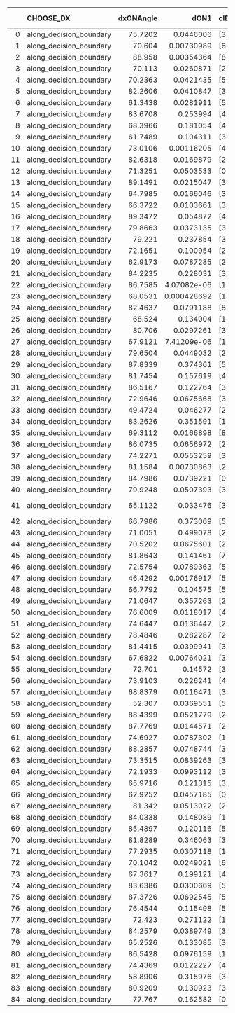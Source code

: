 |    | CHOOSE_DX               |   dxONAngle |        dON1 | cIDON1   |   dON_patch_1 |   nTON |         dON |   dxOFFAngle |       dOFF1 | cIDOFF1   |   dOFF_patch_1 |   nTOFF |        dOFF | SUCCESS   |   nExp |   dual_point_id |   subpoint_time_seconds |   total_execution_time |      logp |      dOFF/dON | Vote dOFF>dON   |
|---:|:------------------------|------------:|------------:|:---------|--------------:|-------:|------------:|-------------:|------------:|:----------|---------------:|--------:|------------:|:----------|-------:|----------------:|------------------------:|-----------------------:|----------:|--------------:|:----------------|
|  0 | along_decision_boundary |     75.7202 | 0.0446006   | [3 7]    |   0.0446006   |      1 | 0.0446006   |      71.7127 | 0.0303654   | [3 7]     |    0.0303654   |       1 | 0.0303654   | False     |      1 |               4 |                1.2492   |                5.60142 |  0        |    0.680829   | False           |
|  1 | along_decision_boundary |     70.604  | 0.00730989  | [6 7]    |   0.00730989  |      1 | 0.00730989  |      70.2512 | 0.139993    | [6 7]     |    0.139993    |       1 | 0.139993    | True      |      2 |               5 |                2.66836  |                8.2778  | -0.5      |   19.1512     | True            |
|  2 | along_decision_boundary |     88.958  | 0.00354364  | [8 9]    |   0.00354364  |      1 | 0.00354364  |      85.4259 | 0.0100449   | [8 9]     |    0.0100449   |       1 | 0.0100449   | True      |      3 |               6 |                1.2313   |                9.5171  | -0        |    2.83462    | True            |
|  3 | along_decision_boundary |     70.113  | 0.0260871   | [2 5]    |   0.0260871   |      1 | 0.0260871   |      67.5915 | 0.145527    | [2 5]     |    0.145527    |       1 | 0.145527    | True      |      4 |              10 |                1.54973  |               13.982   | -0.166667 |    5.57851    | True            |
|  4 | along_decision_boundary |     70.2363 | 0.0421435   | [5 7]    |   0.0421435   |      1 | 0.0421435   |      85.1738 | 0.284034    | [5 7]     |    0.284034    |       1 | 0.284034    | True      |      5 |              11 |                2.88467  |               16.8737  | -0.5      |    6.73967    | True            |
|  5 | along_decision_boundary |     82.2606 | 0.0410847   | [3 4]    |   0.0410847   |      1 | 0.0410847   |      70.7554 | 0.0353658   | [3 4]     |    0.0353658   |       1 | 0.0353658   | False     |      6 |              12 |                1.68898  |               18.5707  | -0.9      |    0.860801   | False           |
|  6 | along_decision_boundary |     61.3438 | 0.0281911   | [5 6]    |   0.0281911   |      1 | 0.0281911   |      87.2242 | 0.243255    | [5 6]     |    0.243255    |       1 | 0.243255    | True      |      7 |              13 |                3.0266   |               21.6023  | -0.333333 |    8.62879    | True            |
|  7 | along_decision_boundary |     83.6708 | 0.253994    | [4 7]    |   0.253994    |      1 | 0.253994    |      78.0028 | 0.21918     | [4 7]     |    0.21918     |       1 | 0.21918     | False     |      8 |              19 |                2.88142  |               28.6592  | -0.642857 |    0.862935   | False           |
|  8 | along_decision_boundary |     68.3966 | 0.181054    | [4 7]    |   0.181054    |      1 | 0.181054    |      73.0576 | 0.341329    | [4 7]     |    0.341329    |       1 | 0.341329    | True      |      9 |              20 |                2.73292  |               31.3966  | -0.25     |    1.88523    | True            |
|  9 | along_decision_boundary |     61.7489 | 0.104311    | [3 6]    |   0.104311    |      1 | 0.104311    |      65.4496 | 0.0928383   | [3 6]     |    0.0928383   |       1 | 0.0928383   | False     |     10 |              23 |                3.12525  |               34.6436  | -0.5      |    0.890017   | False           |
| 10 | along_decision_boundary |     73.0106 | 0.00116205  | [4 8]    |   0.00116205  |      1 | 0.00116205  |      79.4522 | 0.238717    | [4 8]     |    0.238717    |       1 | 0.238717    | True      |     11 |              24 |                2.81033  |               37.4599  | -0.2      |  205.427      | True            |
| 11 | along_decision_boundary |     82.6318 | 0.0169879   | [2 7]    |   0.0169879   |      1 | 0.0169879   |      86.2792 | 0.433561    | [2 7]     |    0.433561    |       1 | 0.433561    | True      |     12 |              26 |                1.57336  |               39.0925  | -0.409091 |   25.5217     | True            |
| 12 | along_decision_boundary |     71.3251 | 0.0503533   | [0 6]    |   0.0503533   |      1 | 0.0503533   |      85.1461 | 0.254489    | [1 6]     |    0.254489    |       1 | 0.254489    | True      |     13 |              27 |                1.71063  |               40.8102  | -0.666667 |    5.05408    | True            |
| 13 | along_decision_boundary |     89.1491 | 0.0215047   | [3 7]    |   0.0215047   |      1 | 0.0215047   |      84.7689 | 0.153483    | [3 7]     |    0.153483    |       1 | 0.153483    | True      |     14 |              28 |                2.75265  |               43.5708  | -0.961538 |    7.13718    | True            |
| 14 | along_decision_boundary |     64.7985 | 0.0166046   | [3 5]    |   0.0166046   |      1 | 0.0166046   |      62.1172 | 0.0097935   | [3 5]     |    0.0097935   |       1 | 0.0097935   | False     |     15 |              30 |                1.51664  |               45.1284  | -1.28571  |    0.589806   | False           |
| 15 | along_decision_boundary |     66.3722 | 0.0103661   | [3 5]    |   0.0103661   |      1 | 0.0103661   |      75.6208 | 0.147454    | [3 5]     |    0.147454    |       1 | 0.147454    | True      |     16 |              31 |                3.49535  |               48.6301  | -0.833333 |   14.2247     | True            |
| 16 | along_decision_boundary |     89.3472 | 0.054872    | [4 6]    |   0.054872    |      1 | 0.054872    |      67.0394 | 0.00624346  | [4 6]     |    0.00624346  |       1 | 0.00624346  | False     |     17 |              33 |                1.93411  |               50.6311  | -1.125    |    0.113782   | False           |
| 17 | along_decision_boundary |     79.8663 | 0.0373135   | [3 5]    |   0.0373135   |      1 | 0.0373135   |      88.4607 | 0.0669366   | [3 5]     |    0.0669366   |       1 | 0.0669366   | True      |     18 |              36 |                1.43243  |               52.1504  | -0.735294 |    1.7939     | True            |
| 18 | along_decision_boundary |     79.221  | 0.237854    | [3 6]    |   0.237854    |      1 | 0.237854    |      75.2418 | 0.0857635   | [3 6]     |    0.0857635   |       1 | 0.0857635   | False     |     19 |              41 |                3.61018  |               63.4193  | -1        |    0.360571   | False           |
| 19 | along_decision_boundary |     72.1651 | 0.100954    | [2 3]    |   0.100954    |      1 | 0.100954    |      80.9765 | 0.0951519   | [2 3]     |    0.0951519   |       1 | 0.0951519   | False     |     20 |              42 |                2.55938  |               65.9826  | -0.657895 |    0.94253    | False           |
| 20 | along_decision_boundary |     62.9173 | 0.0787285   | [2 8]    |   0.0787285   |      1 | 0.0787285   |      63.1247 | 0.0947387   | [2 8]     |    0.0947387   |       1 | 0.0947387   | True      |     21 |              47 |                3.52514  |               79.8445  | -0.4      |    1.20336    | True            |
| 21 | along_decision_boundary |     84.2235 | 0.228031    | [3 6]    |   0.228031    |      1 | 0.228031    |      80.5614 | 0.224469    | [3 6]     |    0.224469    |       1 | 0.224469    | False     |     22 |              50 |                2.848    |               82.8009  | -0.595238 |    0.984379   | False           |
| 22 | along_decision_boundary |     86.7585 | 4.07082e-06 | [1 8]    |   4.07082e-06 |      1 | 4.07082e-06 |      88.3503 | 0.0180291   | [1 8]     |    0.0180291   |       1 | 0.0180291   | True      |     23 |              52 |                0.881662 |               83.7375  | -0.363636 | 4428.87       | True            |
| 23 | along_decision_boundary |     68.0531 | 0.000428692 | [1 9]    |   0.000428692 |      1 | 0.000428692 |      88.2209 | 0.092657    | [0 9]     |    0.092657    |       1 | 0.092657    | True      |     24 |              57 |                1.66846  |               87.8662  | -0.543478 |  216.139      | True            |
| 24 | along_decision_boundary |     82.4637 | 0.0791188   | [8 9]    |   0.0791188   |      1 | 0.0791188   |      85.8224 | 0.0492416   | [8 9]     |    0.0492416   |       1 | 0.0492416   | False     |     25 |              61 |                2.01115  |               93.8389  | -0.75     |    0.622376   | False           |
| 25 | along_decision_boundary |     68.524  | 0.134004    | [1 8]    |   0.134004    |      1 | 0.134004    |      83.0989 | 0.167773    | [0 8]     |    0.167773    |       1 | 0.167773    | True      |     26 |              62 |                2.23639  |               96.0823  | -0.5      |    1.252      | True            |
| 26 | along_decision_boundary |     80.706  | 0.0297261   | [3 5]    |   0.0297261   |      1 | 0.0297261   |      66.6491 | 0.0238068   | [3 5]     |    0.0238068   |       1 | 0.0238068   | False     |     27 |              63 |                0.952479 |               97.0418  | -0.692308 |    0.800873   | False           |
| 27 | along_decision_boundary |     67.9121 | 7.41209e-06 | [1 9]    |   7.41209e-06 |      1 | 7.41209e-06 |      88.4414 | 0.00436483  | [0 9]     |    0.00436483  |       1 | 0.00436483  | True      |     28 |              65 |                1.11516  |              101.706   | -0.462963 |  588.879      | True            |
| 28 | along_decision_boundary |     79.6504 | 0.0449032   | [2 4]    |   0.0449032   |      1 | 0.0449032   |      75.9272 | 0.0265649   | [2 4]     |    0.0265649   |       1 | 0.0265649   | False     |     29 |              67 |                2.08804  |              107.833   | -0.642857 |    0.591604   | False           |
| 29 | along_decision_boundary |     87.8339 | 0.374361    | [5 7]    |   0.374361    |      1 | 0.374361    |      76.4511 | 0.151662    | [5 7]     |    0.151662    |       1 | 0.151662    | False     |     30 |              69 |                4.03292  |              114.975   | -0.431034 |    0.405122   | False           |
| 30 | along_decision_boundary |     81.7454 | 0.157619    | [4 7]    |   0.157619    |      1 | 0.157619    |      64.9085 | 0.162063    | [4 7]     |    0.162063    |       1 | 0.162063    | True      |     31 |              70 |                4.12709  |              119.11    | -0.266667 |    1.02819    | True            |
| 31 | along_decision_boundary |     86.5167 | 0.122764    | [3 7]    |   0.122764    |      1 | 0.122764    |      83.2678 | 0.292604    | [3 7]     |    0.292604    |       1 | 0.292604    | True      |     32 |              71 |                3.20779  |              122.325   | -0.403226 |    2.38348    | True            |
| 32 | along_decision_boundary |     72.9646 | 0.0675668   | [3 5]    |   0.0675668   |      1 | 0.0675668   |      85.6156 | 0.108469    | [3 5]     |    0.108469    |       1 | 0.108469    | True      |     33 |              72 |                2.83831  |              125.174   | -0.5625   |    1.60536    | True            |
| 33 | along_decision_boundary |     49.4724 | 0.046277    | [2 5]    |   0.046277    |      1 | 0.046277    |      59.8949 | 0.0820195   | [2 5]     |    0.0820195   |       1 | 0.0820195   | True      |     34 |              74 |                1.87057  |              128.801   | -0.742424 |    1.77236    | True            |
| 34 | along_decision_boundary |     83.2626 | 0.351591    | [1 9]    |   0.351591    |      1 | 0.351591    |      82.9139 | 0.567612    | [0 9]     |    0.567612    |       1 | 0.567612    | True      |     35 |              80 |                2.85857  |              135.669   | -0.941176 |    1.61441    | True            |
| 35 | along_decision_boundary |     69.3112 | 0.0166898   | [8 9]    |   0.0166898   |      1 | 0.0166898   |      67.733  | 0.129569    | [8 9]     |    0.129569    |       1 | 0.129569    | True      |     36 |              82 |                2.17965  |              137.902   | -1.15714  |    7.76337    | True            |
| 36 | along_decision_boundary |     86.0735 | 0.0656972   | [2 7]    |   0.0656972   |      1 | 0.0656972   |      84.5857 | 0.0229622   | [2 7]     |    0.0229622   |       1 | 0.0229622   | False     |     37 |              83 |                1.92373  |              139.832   | -1.38889  |    0.349516   | False           |
| 37 | along_decision_boundary |     74.2271 | 0.0553259   | [3 6]    |   0.0553259   |      1 | 0.0553259   |      88.7629 | 0.0971115   | [3 6]     |    0.0971115   |       1 | 0.0971115   | True      |     38 |              85 |                2.33109  |              142.202   | -1.09459  |    1.75526    | True            |
| 38 | along_decision_boundary |     81.1584 | 0.00730863  | [2 7]    |   0.00730863  |      1 | 0.00730863  |      75.7197 | 0.0428907   | [2 7]     |    0.0428907   |       1 | 0.0428907   | True      |     39 |              86 |                1.12649  |              143.339   | -1.31579  |    5.8685     | True            |
| 39 | along_decision_boundary |     84.7986 | 0.0739221   | [0 1]    |   0.0739221   |      1 | 0.0739221   |      73.8741 | 0.0761555   | [0 1]     |    0.0761555   |       1 | 0.0761555   | True      |     40 |              88 |                2.54506  |              145.955   | -1.55128  |    1.03021    | True            |
| 40 | along_decision_boundary |     79.9248 | 0.0507393   | [3 4]    |   0.0507393   |      1 | 0.0507393   |      70.6376 | 0.0153144   | [3 4]     |    0.0153144   |       1 | 0.0153144   | False     |     41 |              89 |                2.44723  |              148.409   | -1.8      |    0.301825   | False           |
| 41 | along_decision_boundary |     65.1122 | 0.033476    | [3 7]    |   0.033476    |      1 | 0.033476    |      68.4033 | 5.34805e-05 | [3 7]     |    5.34805e-05 |       1 | 5.34805e-05 | False     |     42 |              94 |                1.10102  |              155.667   | -1.47561  |    0.00159758 | False           |
| 42 | along_decision_boundary |     66.7986 | 0.373069    | [5 7]    |   0.373069    |      1 | 0.373069    |      57.3716 | 0.311508    | [5 7]     |    0.311508    |       1 | 0.311508    | False     |     43 |              97 |                3.05644  |              160.096   | -1.19048  |    0.834987   | False           |
| 43 | along_decision_boundary |     71.0051 | 0.499078    | [2 3]    |   0.499078    |      1 | 0.499078    |      57.3552 | 0.0570964   | [2 3]     |    0.0570964   |       1 | 0.0570964   | False     |     44 |              98 |                5.85705  |              165.958   | -0.94186  |    0.114404   | False           |
| 44 | along_decision_boundary |     70.5202 | 0.0675601   | [2 3]    |   0.0675601   |      1 | 0.0675601   |      71.3099 | 0.0739608   | [2 3]     |    0.0739608   |       1 | 0.0739608   | True      |     45 |             100 |                2.72038  |              168.715   | -0.727273 |    1.09474    | True            |
| 45 | along_decision_boundary |     81.8643 | 0.141461    | [7 9]    |   0.141461    |      1 | 0.141461    |      77.7097 | 0.0389279   | [7 9]     |    0.0389279   |       1 | 0.0389279   | False     |     46 |             101 |                3.17604  |              171.9     | -0.9      |    0.275185   | False           |
| 46 | along_decision_boundary |     72.5754 | 0.0789363   | [5 6]    |   0.0789363   |      1 | 0.0789363   |      84.5597 | 0.024461    | [5 6]     |    0.024461    |       1 | 0.024461    | False     |     47 |             105 |                2.41012  |              176.075   | -0.695652 |    0.309882   | False           |
| 47 | along_decision_boundary |     46.4292 | 0.00176917  | [5 6]    |   0.00176917  |      1 | 0.00176917  |      62.3918 | 0.0047827   | [5 6]     |    0.0047827   |       1 | 0.0047827   | True      |     48 |             106 |                1.42596  |              177.511   | -0.521277 |    2.70337    | True            |
| 48 | along_decision_boundary |     66.7792 | 0.104575    | [5 7]    |   0.104575    |      1 | 0.104575    |      68.0606 | 0.0650434   | [5 7]     |    0.0650434   |       1 | 0.0650434   | False     |     49 |             109 |                2.89901  |              180.534   | -0.666667 |    0.621977   | False           |
| 49 | along_decision_boundary |     71.0647 | 0.357263    | [2 6]    |   0.357263    |      1 | 0.357263    |      70.729  | 0.171467    | [2 6]     |    0.171467    |       1 | 0.171467    | False     |     50 |             110 |                3.86709  |              184.406   | -0.5      |    0.479947   | False           |
| 50 | along_decision_boundary |     76.6009 | 0.0118017   | [4 6]    |   0.0118017   |      1 | 0.0118017   |      77.0957 | 0.0684101   | [4 6]     |    0.0684101   |       1 | 0.0684101   | True      |     51 |             111 |                2.03132  |              186.443   | -0.36     |    5.79661    | True            |
| 51 | along_decision_boundary |     74.6447 | 0.0136447   | [2 5]    |   0.0136447   |      1 | 0.0136447   |      63.6449 | 0.178005    | [2 5]     |    0.178005    |       1 | 0.178005    | True      |     52 |             112 |                2.32101  |              188.772   | -0.480392 |   13.0457     | True            |
| 52 | along_decision_boundary |     78.4846 | 0.282287    | [2 7]    |   0.282287    |      1 | 0.282287    |      83.3665 | 0.246465    | [2 7]     |    0.246465    |       1 | 0.246465    | False     |     53 |             114 |                5.1099   |              193.924   | -0.615385 |    0.873102   | False           |
| 53 | along_decision_boundary |     81.4415 | 0.0399941   | [3 4]    |   0.0399941   |      1 | 0.0399941   |      78.4344 | 0.00172803  | [3 4]     |    0.00172803  |       1 | 0.00172803  | False     |     54 |             119 |                1.08484  |              196.6     | -0.462264 |    0.0432071  | False           |
| 54 | along_decision_boundary |     67.6822 | 0.00764021  | [3 5]    |   0.00764021  |      1 | 0.00764021  |      76.2853 | 0.458759    | [3 5]     |    0.458759    |       1 | 0.458759    | True      |     55 |             120 |                7.28265  |              203.893   | -0.333333 |   60.0454     | True            |
| 55 | along_decision_boundary |     72.701  | 0.14572     | [3 7]    |   0.14572     |      1 | 0.14572     |      68.2547 | 0.163982    | [3 7]     |    0.163982    |       1 | 0.163982    | True      |     56 |             121 |                3.21946  |              207.117   | -0.445455 |    1.12532    | True            |
| 56 | along_decision_boundary |     73.9103 | 0.226241    | [4 7]    |   0.226241    |      1 | 0.226241    |      68.6434 | 0.698288    | [4 7]     |    0.698288    |       1 | 0.698288    | True      |     57 |             122 |                5.26038  |              212.383   | -0.571429 |    3.08648    | True            |
| 57 | along_decision_boundary |     68.8379 | 0.0116471   | [3 5]    |   0.0116471   |      1 | 0.0116471   |      68.9042 | 0.163276    | [3 5]     |    0.163276    |       1 | 0.163276    | True      |     58 |             124 |                1.85549  |              214.297   | -0.710526 |   14.0187     | True            |
| 58 | along_decision_boundary |     52.307  | 0.0369551   | [5 7]    |   0.0369551   |      1 | 0.0369551   |      78.958  | 0.280219    | [5 7]     |    0.280219    |       1 | 0.280219    | True      |     59 |             125 |                4.34298  |              218.648   | -0.862069 |    7.58269    | True            |
| 59 | along_decision_boundary |     88.4399 | 0.0521779   | [2 6]    |   0.0521779   |      1 | 0.0521779   |      73.813  | 0.094621    | [2 6]     |    0.094621    |       1 | 0.094621    | True      |     60 |             128 |                1.27284  |              220.031   | -1.02542  |    1.81343    | True            |
| 60 | along_decision_boundary |     87.7769 | 0.0144571   | [2 5]    |   0.0144571   |      1 | 0.0144571   |      89.9471 | 0.152851    | [2 5]     |    0.152851    |       1 | 0.152851    | True      |     61 |             129 |                2.39896  |              222.438   | -1.2      |   10.5727     | True            |
| 61 | along_decision_boundary |     74.6927 | 0.0787302   | [1 3]    |   0.0787302   |      1 | 0.0787302   |      81.3683 | 0.232702    | [0 3]     |    0.232702    |       1 | 0.232702    | True      |     62 |             132 |                4.88382  |              231.995   | -1.38525  |    2.95569    | True            |
| 62 | along_decision_boundary |     88.2857 | 0.0748744   | [3 7]    |   0.0748744   |      1 | 0.0748744   |      83.8721 | 0.192311    | [3 7]     |    0.192311    |       1 | 0.192311    | True      |     63 |             133 |                2.45473  |              234.458   | -1.58065  |    2.56845    | True            |
| 63 | along_decision_boundary |     73.3515 | 0.0839263   | [3 6]    |   0.0839263   |      1 | 0.0839263   |      82.6043 | 0.0374116   | [3 6]     |    0.0374116   |       1 | 0.0374116   | False     |     64 |             134 |                1.85743  |              236.321   | -1.78571  |    0.445767   | False           |
| 64 | along_decision_boundary |     72.1933 | 0.0993112   | [3 5]    |   0.0993112   |      1 | 0.0993112   |      75.3047 | 0.160682    | [3 5]     |    0.160682    |       1 | 0.160682    | True      |     65 |             135 |                2.04575  |              238.373   | -1.53125  |    1.61796    | True            |
| 65 | along_decision_boundary |     65.9716 | 0.121315    | [3 5]    |   0.121315    |      1 | 0.121315    |      74.7028 | 0.0494603   | [3 5]     |    0.0494603   |       1 | 0.0494603   | False     |     66 |             139 |                3.72211  |              247.54    | -1.73077  |    0.407703   | False           |
| 66 | along_decision_boundary |     62.9252 | 0.0457185   | [0 1]    |   0.0457185   |      1 | 0.0457185   |      71.8256 | 0.346809    | [0 1]     |    0.346809    |       1 | 0.346809    | True      |     67 |             140 |                2.40971  |              249.957   | -1.48485  |    7.58575    | True            |
| 67 | along_decision_boundary |     81.342  | 0.0513022   | [2 4]    |   0.0513022   |      1 | 0.0513022   |      77.5131 | 0.521759    | [2 4]     |    0.521759    |       1 | 0.521759    | True      |     68 |             145 |                3.25548  |              255.501   | -1.6791   |   10.1703     | True            |
| 68 | along_decision_boundary |     84.0338 | 0.148089    | [1 9]    |   0.148089    |      1 | 0.148089    |      67.7888 | 0.0875824   | [0 9]     |    0.0875824   |       1 | 0.0875824   | False     |     69 |             146 |                1.5877   |              257.099   | -1.88235  |    0.591416   | False           |
| 69 | along_decision_boundary |     85.4897 | 0.120116    | [5 6]    |   0.120116    |      1 | 0.120116    |      83.4713 | 0.0581151   | [5 6]     |    0.0581151   |       1 | 0.0581151   | False     |     70 |             147 |                1.92649  |              259.032   | -1.63043  |    0.483824   | False           |
| 70 | along_decision_boundary |     81.8289 | 0.346063    | [3 4]    |   0.346063    |      1 | 0.346063    |      68.9738 | 0.0309309   | [3 4]     |    0.0309309   |       1 | 0.0309309   | False     |     71 |             148 |                3.57177  |              262.612   | -1.4      |    0.0893793  | False           |
| 71 | along_decision_boundary |     77.2935 | 0.0307118   | [1 2]    |   0.0307118   |      1 | 0.0307118   |      83.8559 | 0.014778    | [0 2]     |    0.014778    |       1 | 0.014778    | False     |     72 |             149 |                1.35552  |              263.978   | -1.19014  |    0.481184   | False           |
| 72 | along_decision_boundary |     70.1042 | 0.0249021   | [6 9]    |   0.0249021   |      1 | 0.0249021   |      79.8425 | 0.0258468   | [6 9]     |    0.0258468   |       1 | 0.0258468   | True      |     73 |             150 |                1.07383  |              265.061   | -1        |    1.03794    | True            |
| 73 | along_decision_boundary |     67.3617 | 0.199121    | [4 5]    |   0.199121    |      1 | 0.199121    |      56.0831 | 0.0238923   | [4 5]     |    0.0238923   |       1 | 0.0238923   | False     |     74 |             151 |                3.11543  |              268.181   | -1.15753  |    0.119989   | False           |
| 74 | along_decision_boundary |     83.6386 | 0.0300669   | [5 6]    |   0.0300669   |      1 | 0.0300669   |      68.7296 | 0.349766    | [5 6]     |    0.349766    |       1 | 0.349766    | True      |     75 |             152 |                4.17447  |              272.364   | -0.972973 |   11.6329     | True            |
| 75 | along_decision_boundary |     87.3726 | 0.0692545   | [5 6]    |   0.0692545   |      1 | 0.0692545   |      58.8845 | 0.0814218   | [5 6]     |    0.0814218   |       1 | 0.0814218   | True      |     76 |             153 |                2.81527  |              275.188   | -1.12667  |    1.17569    | True            |
| 76 | along_decision_boundary |     76.4544 | 0.115498    | [5 6]    |   0.115498    |      1 | 0.115498    |      82.0325 | 0.37667     | [5 6]     |    0.37667     |       1 | 0.37667     | True      |     77 |             154 |                4.19429  |              279.389   | -1.28947  |    3.26126    | True            |
| 77 | along_decision_boundary |     72.423  | 0.271122    | [1 9]    |   0.271122    |      1 | 0.271122    |      61.933  | 0.0265454   | [0 9]     |    0.0265454   |       1 | 0.0265454   | False     |     78 |             156 |                3.0389   |              283.836   | -1.46104  |    0.0979094  | False           |
| 78 | along_decision_boundary |     84.2579 | 0.0389749   | [3 7]    |   0.0389749   |      1 | 0.0389749   |      86.6348 | 0.0336275   | [3 7]     |    0.0336275   |       1 | 0.0336275   | False     |     79 |             157 |                1.021    |              284.863   | -1.25641  |    0.862801   | False           |
| 79 | along_decision_boundary |     65.2526 | 0.133085    | [3 5]    |   0.133085    |      1 | 0.133085    |      66.8165 | 0.599805    | [3 5]     |    0.599805    |       1 | 0.599805    | True      |     80 |             160 |                3.56715  |              294.246   | -1.06962  |    4.50693    | True            |
| 80 | along_decision_boundary |     86.5428 | 0.0976159   | [1 7]    |   0.0976159   |      1 | 0.0976159   |      75.4993 | 0.173101    | [0 7]     |    0.173101    |       1 | 0.173101    | True      |     81 |             161 |                1.66093  |              295.916   | -1.225    |    1.77329    | True            |
| 81 | along_decision_boundary |     74.4369 | 0.0122227   | [4 7]    |   0.0122227   |      1 | 0.0122227   |      65.6249 | 0.0421339   | [4 7]     |    0.0421339   |       1 | 0.0421339   | True      |     82 |             162 |                1.47189  |              297.394   | -1.38889  |    3.4472     | True            |
| 82 | along_decision_boundary |     58.8906 | 0.315976    | [3 5]    |   0.315976    |      1 | 0.315976    |      43.4605 | 0.338413    | [3 5]     |    0.338413    |       1 | 0.338413    | True      |     83 |             163 |                5.70295  |              303.104   | -1.56098  |    1.07101    | True            |
| 83 | along_decision_boundary |     80.9209 | 0.130923    | [3 7]    |   0.130923    |      1 | 0.130923    |      84.7267 | 0.499994    | [3 7]     |    0.499994    |       1 | 0.499994    | True      |     84 |             164 |                3.89149  |              307.001   | -1.74096  |    3.81899    | True            |
| 84 | along_decision_boundary |     77.767  | 0.162582    | [0 1]    |   0.162582    |      1 | 0.162582    |      71.318  | 0.0301356   | [0 1]     |    0.0301356   |       1 | 0.0301356   | False     |     85 |             165 |                2.02023  |              309.027   | -1.92857  |    0.185356   | False           |
